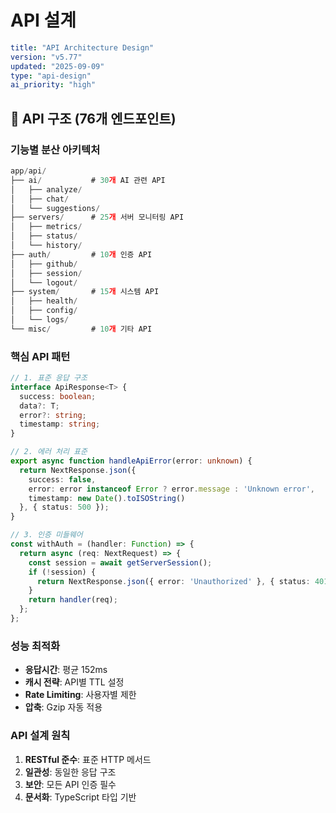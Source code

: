 # API 설계

```yaml
title: "API Architecture Design"
version: "v5.77"
updated: "2025-09-09"
type: "api-design"
ai_priority: "high"
```

## 🔌 API 구조 (76개 엔드포인트)

### 기능별 분산 아키텍처
```typescript
app/api/
├── ai/           # 30개 AI 관련 API
│   ├── analyze/
│   ├── chat/
│   └── suggestions/
├── servers/      # 25개 서버 모니터링 API
│   ├── metrics/
│   ├── status/
│   └── history/
├── auth/         # 10개 인증 API
│   ├── github/
│   ├── session/
│   └── logout/
├── system/       # 15개 시스템 API
│   ├── health/
│   ├── config/
│   └── logs/
└── misc/         # 10개 기타 API
```

### 핵심 API 패턴
```typescript
// 1. 표준 응답 구조
interface ApiResponse<T> {
  success: boolean;
  data?: T;
  error?: string;
  timestamp: string;
}

// 2. 에러 처리 표준
export async function handleApiError(error: unknown) {
  return NextResponse.json({
    success: false,
    error: error instanceof Error ? error.message : 'Unknown error',
    timestamp: new Date().toISOString()
  }, { status: 500 });
}

// 3. 인증 미들웨어
const withAuth = (handler: Function) => {
  return async (req: NextRequest) => {
    const session = await getServerSession();
    if (!session) {
      return NextResponse.json({ error: 'Unauthorized' }, { status: 401 });
    }
    return handler(req);
  };
};
```

### 성능 최적화
- **응답시간**: 평균 152ms
- **캐시 전략**: API별 TTL 설정
- **Rate Limiting**: 사용자별 제한
- **압축**: Gzip 자동 적용

### API 설계 원칙
1. **RESTful 준수**: 표준 HTTP 메서드
2. **일관성**: 동일한 응답 구조
3. **보안**: 모든 API 인증 필수
4. **문서화**: TypeScript 타입 기반